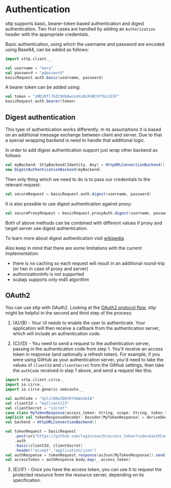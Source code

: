 # Authentication

sttp supports basic, bearer-token based authentication and digest authentication. Two first cases are handled by adding an `Authorization` header with the appropriate credentials.

Basic authentication, using which the username and password are encoded using Base64, can be added as follows:

```scala mdoc:silent
import sttp.client._

val username = "mary"
val password = "p@assword"
basicRequest.auth.basic(username, password)
```

A bearer token can be added using:

```scala mdoc:compile-only
val token = "zMDjRfl76ZC9Ub0wnz4XsNiRVBChTYbJcE3F"
basicRequest.auth.bearer(token)
```

## Digest authentication

This type of authentication works differently. In its assumptions it is based on an additional message exchange between client and server. Due to that a special wrapping backend is need to handle that additional logic.

In order to add digest authentication support just wrap other backend as follows:

```scala mdoc:compile-only
val myBackend: SttpBackend[Identity, Any] = HttpURLConnectionBackend()
new DigestAuthenticationBackend(myBackend)
```

Then only thing which we need to do is to pass our credentials to the relevant request:

```scala mdoc:compile-only
val secureRequest = basicRequest.auth.digest(username, password)
```

It is also possible to use digest authentication against proxy:

```scala mdoc:compile-only
val secureProxyRequest = basicRequest.proxyAuth.digest(username, password)
```

Both of above methods can be combined with different values if proxy and target server use digest authentication.

To learn more about digest authentication visit [wikipedia](https://en.wikipedia.org/wiki/Digest_access_authentication)

Also keep in mind that there are some limitations with the current implementation:

* there is no caching so each request will result in an additional round-trip (or two in case of proxy and server)
* authorizationInfo is not supported
* scalajs supports only md5 algorithm

## OAuth2

You can use sttp with OAuth2. Looking at the [OAuth2 protocol flow](https://tools.ietf.org/html/rfc6749#section-1.2), sttp might be helpful in the second and third step of the process:

1. (A)/(B) - Your UI needs to enable the user to authenticate. Your application will then receive a callback from the authentication server, which will include an authentication code.

2. (C)/(D) - You need to send a request to the authentication server, passing in the authentication code from step 1. You'll receive an access token in response (and optionally a refresh token). For example, if you were using GitHub as your authentication server, you'd need to take the values of `clientId` and `clientSecret` from the GitHub settings, then take the `authCode` received in step 1 above, and send a request like this:
```scala mdoc:compile-only
import sttp.client.circe._
import io.circe._
import io.circe.generic.semiauto._

val authCode = "SplxlOBeZQQYbYS6WxSbIA"
val clientId = "myClient123"
val clientSecret = "s3cret"
case class MyTokenResponse(access_token: String, scope: String, token_type: String, refresh_token: Option[String])
implicit val tokenResponseDecoder: Decoder[MyTokenResponse] = deriveDecoder[MyTokenResponse]
val backend = HttpURLConnectionBackend()

val tokenRequest = basicRequest
    .post(uri"https://github.com/login/oauth/access_token?code=$authCode&grant_type=authorization_code")
    .auth
    .basic(clientId, clientSecret)
    .header("accept","application/json")
val authResponse = tokenRequest.response(asJson[MyTokenResponse]).send(backend)
val accessToken = authResponse.body.map(_.access_token)
```
3. (E)/(F) - Once you have the access token, you can use it to request the protected resource from the resource server, depending on its specification.
